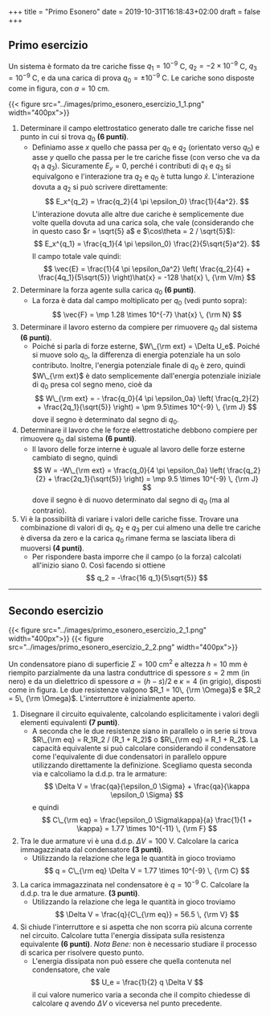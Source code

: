 +++
title = "Primo Esonero"
date = 2019-10-31T16:18:43+02:00
draft = false
+++

## Primo esercizio

Un sistema è formato da tre cariche fisse $q_1 = 10^{-9}$ C, $q_2 = -2 \times 10^{-9}$ C, $q_3 = 10^{-9}$ C, e da una carica di prova $q_0 = \pm 10^{-9}$ C. Le cariche sono disposte come in figura, con $a = 10$ cm.

{{< figure src="../images/primo_esonero_esercizio_1_1.png"  width="400px">}}

1. Determinare il campo elettrostatico generato dalle tre cariche fisse nel punto in cui si trova $q_0$ **(6 punti)**.
	* Definiamo asse $x$ quello che passa per $q_0$ e $q_2$ (orientato verso $q_0$) e asse $y$ quello che passa per le tre cariche fisse (con verso che va da $q_1$ a $q_3$). Sicuramente $E_y = 0$, perché i contributi di $q_1$ e $q_3$ si equivalgono e l'interazione tra $q_2$ e $q_0$ è tutta lungo $\hat{x}$. L'interazione dovuta a $q_2$ si può scrivere direttamente:
	$$
	E_x^{q_2} = \frac{q_2}{4 \pi \epsilon_0} \frac{1}{4a^2}.
	$$
	L'interazione dovuta alle altre due cariche è semplicemente due volte quella dovuta ad una carica sola, che vale (considerando che in questo caso $r = \sqrt{5} a$ e $\cos\theta = 2 / \sqrt{5}$):
	$$
	E_x^{q_1} = \frac{q_1}{4 \pi \epsilon_0} \frac{2}{5\sqrt{5}a^2}.
	$$
	Il campo totale vale quindi:
	$$
	\vec{E} = \frac{1}{4 \pi \epsilon_0a^2} \left( \frac{q_2}{4} + \frac{4q_1}{5\sqrt{5}} \right)\hat{x} = -128 \hat{x} \, {\rm V/m}
	$$
2. Determinare la forza agente sulla carica $q_0$ **(6 punti)**.
	* La forza è data dal campo moltiplicato per $q_0$ (vedi punto sopra):
	$$
	\vec{F} = \mp 1.28 \times 10^{-7} \hat{x} \, {\rm N}
	$$
3. Determinare il lavoro esterno da compiere per rimuovere $q_0$ dal sistema **(6 punti)**.
	* Poiché si parla di forze esterne, $W\_{\rm ext} = \Delta U_e$. Poiché si muove solo $q_0$, la differenza di energia potenziale ha un solo contributo. Inoltre, l'energia potenziale finale di $q_0$ è zero, quindi $W\_{\rm ext}$ è dato semplicemente dall'energia potenziale iniziale di $q_0$ presa col segno meno, cioè da
	$$
	W\_{\rm ext} = - \frac{q_0}{4 \pi \epsilon_0a} \left( \frac{q_2}{2} + \frac{2q_1}{\sqrt{5}} \right) = \pm 9.5\times 10^{-9} \, {\rm J}
	$$
	dove il segno è determinato dal segno di $q_0$.
4. Determinare il lavoro che le forze elettrostatiche debbono compiere per rimuovere $q_0$ dal sistema **(6 punti)**.
	* Il lavoro delle forze interne è uguale al lavoro delle forze esterne cambiato di segno, quindi
	$$
	W = -W\_{\rm ext} = \frac{q_0}{4 \pi \epsilon_0a} \left( \frac{q_2}{2} + \frac{2q_1}{\sqrt{5}} \right) = \mp 9.5 \times 10^{-9} \, {\rm J}
	$$
	dove il segno è di nuovo determinato dal segno di $q_0$ (ma al contrario).
5. Vi è la possibilità di variare i valori delle cariche fisse. Trovare una combinazione di valori di $q_1$, $q_2$ e $q_3$ per cui almeno una delle tre cariche è diversa da zero e la carica $q_0$ rimane ferma se lasciata libera di muoversi **(4 punti)**.
	* Per rispondere basta imporre che il campo (o la forza) calcolati all'inizio siano 0. Così facendo si ottiene
	$$
	q_2 = -\frac{16 q_1}{5\sqrt{5}}
	$$

---

## Secondo esercizio

{{< figure src="../images/primo_esonero_esercizio_2_1.png"  width="400px">}}
{{< figure src="../images/primo_esonero_esercizio_2_2.png"  width="400px">}}

Un condensatore piano di superficie $\Sigma = 100$ cm$^2$ e altezza $h = 10$ mm è riempito parzialmente da una lastra conduttrice di spessore $s = 2$ mm (in nero) e da un dielettrico di spessore $a = (h - s) / 2$ e $\kappa = 4$ (in grigio), disposti come in figura. Le due resistenze valgono $R_1 = 10\, {\rm \Omega}$ e $R_2 = 5\, {\rm \Omega}$. L'interruttore è inizialmente aperto.

1. Disegnare il circuito equivalente, calcolando esplicitamente i valori degli elementi equivalenti **(7 punti)**.
	* A seconda che le due resistenze siano in parallelo o in serie si trova $R\_{\rm eq} = R_1R_2 / (R_1 + R_2)$ o $R\_{\rm eq} = R_1 + R_2$. La capacità equivalente si può calcolare considerando il condensatore come l'equivalente di due condensatori in parallelo oppure utilizzando direttamente la definizione. Scegliamo questa seconda via e calcoliamo la d.d.p. tra le armature:
$$
\Delta V = \frac{qa}{\epsilon_0 \Sigma} + \frac{qa}{\kappa \epsilon_0 \Sigma}
$$
e quindi
$$
C\_{\rm eq} = \frac{\epsilon_0 \Sigma\kappa}{a} \frac{1}{1 + \kappa} = 1.77 \times 10^{-11} \, {\rm F}
$$
2. Tra le due armature vi è una d.d.p. $\Delta V = 100$ V. Calcolare la carica immagazzinata dal condensatore **(3 punti)**.
	* Utilizzando la relazione che lega le quantità in gioco troviamo
	$$
	q = C\_{\rm eq} \Delta V = 1.77 \times 10^{-9} \, {\rm C}
	$$
3. La carica immagazzinata nel condensatore è $q = 10^{-9}$ C. Calcolare la d.d.p. tra le due armature. **(3 punti)**.
	* Utilizzando la relazione che lega le quantità in gioco troviamo
	$$
	\Delta V = \frac{q}{C\_{\rm eq}} = 56.5 \, {\rm V}
	$$
4. Si chiude l'interruttore e si aspetta che non scorra più alcuna corrente nel circuito. Calcolare tutta l'energia dissipata sulla resistenza equivalente **(6 punti)**. *Nota Bene:* non è necessario studiare il processo di scarica per risolvere questo punto.
	* L'energia dissipata non può essere che quella contenuta nel condensatore, che vale
	$$
	U_e = \frac{1}{2} q \Delta V
	$$
	il cui valore numerico varia a seconda che il compito chiedesse di calcolare $q$ avendo $\Delta V$ o viceversa nel punto precedente.
